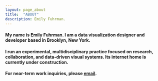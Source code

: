 ```yaml
---
layout: page_about
title:  "ABOUT"
description: Emily Fuhrman.
---
```

#### My name is Emily Fuhrman. I am a data visualization designer and developer based in Brooklyn, New York.

#### I run an experimental, multidisciplinary practice focused on research, collaboration, and data-driven visual systems. Its internet home is currently under construction. 

#### For near-term work inquiries, please [email](mailto:emily.c.fuhrman@gmail.com). 